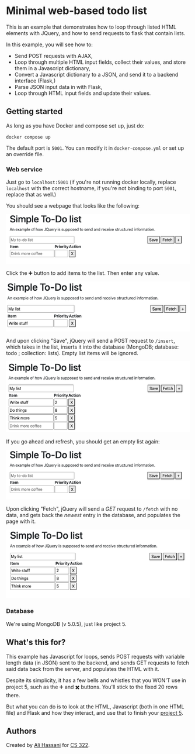 
# Minimal web-based todo list

This is an example that demonstrates how to loop through listed HTML elements with JQuery, and 
how to send requests to flask that contain lists.

In this example, you will see how to:

* Send POST requests with AJAX,
* Loop through multiple HTML input fields, collect their values, and store them in a Javascript dictionary,
* Convert a Javascript dictionary to a JSON, and send it to a backend interface (Flask,)
* Parse JSON input data in with Flask,
* Loop through HTML input fields and update their values.

## Getting started

As long as you have Docker and compose set up, just do:

```
docker compose up
```

The default port is `5001`.
You can modify it in `docker-compose.yml` or set up an override file.

### Web service
Just go to `localhost:5001` (if you're not running docker locally, replace `localhost` with the correct hostname, if you're not
binding to port `5001`, replace that as well.)

You should see a webpage that looks like the following:

![Empty page](assets/empty.png)


Click the :heavy_plus_sign: button to add items to the list.
Then enter any value.

![Empty page](assets/one_item.png)

And upon clicking "Save", jQuery will send a POST request to `/insert`, which takes in the list,
inserts it into the database (MongoDB; database: todo ; collection: lists).
Empty list items will be ignored.

![Empty page](assets/multiple_items.png)

If you go ahead and refresh, you should get an empty list again:

![Empty page](assets/empty.png)

Upon clicking "Fetch", jQuery will send a *GET* request to `/fetch` with no data, and gets back the _newest_
entry in the database, and populates the page with it.

![Empty page](assets/fetched_items.png)

### Database
We're using MongoDB (v 5.0.5), just like project 5.


## What's this for?
This example has Javascript for loops, sends POST requests with variable length data (in JSON) sent to the backend, and sends
GET requests to fetch said data back from the server, and populates the HTML with it.

Despite its simplicity, it has a few bells and whistles that you WON'T use in project 5, such as the :heavy_plus_sign: and
:heavy_multiplication_x: buttons. You'll stick to the fixed 20 rows there.

But what you can do is to look at the HTML, Javascript (both in one HTML file) and Flask and how they interact, and use that to
finish your [project 5](https://github.com/UO-CIS322/project-5).


## Authors
Created by [Ali Hassani](https://alihassanijr.com) for [CS 322](https://classes.cs.uoregon.edu/23W/cis322/).
